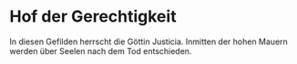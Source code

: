 # Hof der Gerechtigkeit

In diesen Gefilden herrscht die Göttin Justicia. Inmitten der hohen Mauern werden über Seelen nach dem Tod entschieden.

<img src="courtofjustice.png" alt="" style="block"/>

<procedure title="Charaktere aktuell an diesem Ort">
<list columns="3">

</list>
</procedure>
